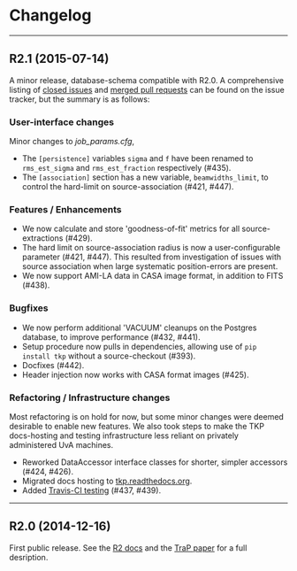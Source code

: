 # Changelog
---------------

## R2.1 (2015-07-14)
A minor release, database-schema compatible with R2.0.
A comprehensive listing of 
[closed issues](https://github.com/transientskp/tkp/issues?utf8=%E2%9C%93&q=+milestone%3A2.1+is%3Aissue) and 
[merged pull requests](https://github.com/transientskp/tkp/issues?utf8=%E2%9C%93&q=+milestone%3A2.1+is%3Amerged) 
can be found on the issue tracker,
but the summary is as follows:

### User-interface changes
Minor changes to *job_params.cfg*,
- The ``[persistence]`` variables ``sigma`` and ``f`` have been renamed to ``rms_est_sigma`` and 
``rms_est_fraction`` respectively (#435).
- The ``[association]`` section has a new variable, ``beamwidths_limit``, to control the hard-limit
on source-association (#421, #447).

### Features / Enhancements
- We now calculate and store 'goodness-of-fit' metrics for all source-extractions (#429).
- The hard limit on source-association radius is now a user-configurable parameter (#421, #447).
This resulted from investigation of issues with source association when large systematic position-errors are present.
- We now support AMI-LA data in CASA image format, in addition to FITS (#438).

### Bugfixes 
- We now perform additional 'VACUUM' cleanups on the Postgres database, to improve performance (#432, #441).
- Setup procedure now pulls in dependencies, allowing use of ``pip install tkp`` without a source-checkout (#393).
- Docfixes (#442).
- Header injection now works with CASA format images (#425).

### Refactoring / Infrastructure changes
Most refactoring is on hold for now, but some minor changes were deemed desirable to enable new features.
We also took steps to make the TKP docs-hosting and testing infrastructure less reliant on privately administered UvA machines.
- Reworked DataAccessor interface classes for shorter, simpler accessors (#424, #426).
- Migrated docs hosting to [tkp.readthedocs.org](http://tkp.readthedocs.org).
- Added [Travis-CI testing](https://travis-ci.org/transientskp/tkp) (#437, #439).

--------

## R2.0 (2014-12-16)
First public release.
See the [R2 docs](http://tkp.readthedocs.org/en/release2/) and the
[TraP paper](http://adsabs.harvard.edu/abs/2015arXiv150301526S) for a full
desription.